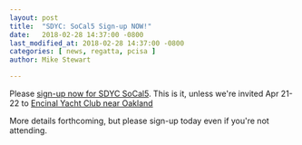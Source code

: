 ```yaml
---
layout: post
title:  "SDYC: SoCal5 Sign-up NOW!"
date:   2018-02-28 14:37:00 -0800
last_modified_at: 2018-02-28 14:37:00 -0800
categories: [ news, regatta, pcisa ]
author: Mike Stewart

---
```



Please [sign-up now for SDYC SoCal5](https://ucsbsailing.squarespace.com/2018-gaucho-regatta).  This is it, unless we're invited Apr 21-22 to [Encinal Yacht Club near Oakland](https://www.google.com/maps/place/Encinal+Yacht+Club/@37.782401,-122.3329618,12z/data=!4m5!3m4!1s0x808f872a85d4429d:0x5aede73cb58cfb9e!8m2!3d37.782401!4d-122.262924?hl=en)

More details forthcoming, but please sign-up today even if you're not attending.
